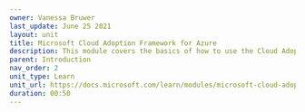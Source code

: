 ```yaml
---
owner: Vanessa Bruwer
last_update: June 25 2021
layout: unit
title: Microsoft Cloud Adoption Framework for Azure
description: This module covers the basics of how to use the Cloud Adoption Framework—a set of documentation, implementation guidance, best practices, and tools that aid in aligning the strategy for business, people, and technology.
parent: Introduction
nav_order: 2
unit_type: Learn
unit_url: https://docs.microsoft.com/learn/modules/microsoft-cloud-adoption-framework-for-azure/
duration: 00:50
---
```

